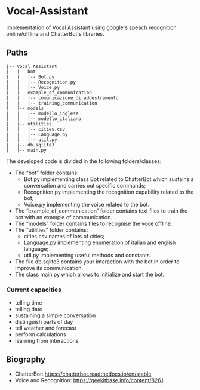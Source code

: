 # Vocal-Assistant

Implementation of Vocal Assistant using google's speach recognition online/offline and ChatterBot's libraries.

## Paths

```
|-- Vocal Assistant
|   |-- bot
|   |   |-- Bot.py
|   |   |-- Recognition.py
|   |   |-- Voice.py
|   |-- example_of_communication
|   |   |-- comunicazione_di_addestramento
|   |   |-- training_communication
|   |-- models
|   |   |-- modello_inglese
|   |   |-- modello_italiano
|   |-- utilities
|   |   |-- cities.csv
|   |   |-- Language.py
|   |   |-- util.py
|   |-- db.sqlite3
|   |-- main.py
```

The developed code is divided in the following folders/classes:

- The “bot” folder contains:
    - Bot.py implementing class Bot related to ChatterBot which sustains a conversation and carries out specific
      commands;
    - Recognition.py implementing the recognition capability related to the bot;
    - Voice.py implementing the voice related to the bot.
- The “example_of_communication” folder contains text files to train the bot with an example of communication.
- The “models” folder contains files to recognise the voce offline.
- The “utilities” folder contains:
    - cities.csv names of lots of cities;
    - Language.py implementing enumeration of italian and english language;
    - util.py implementing useful methods and constants.
- The file db.sqlite3 contains your interaction with the bot in order to improve its communication.
- The class main.py which allows to initialize and start the bot.

### Current capacities

- telling time
- telling date
- sustaining a simple conversation
- distinguish parts of day
- tell weather and forecast
- perform calculations
- learning from interactions

## Biography

- ChatterBot: https://chatterbot.readthedocs.io/en/stable
- Voice and Recognition: https://geekitbase.info/content/8261
